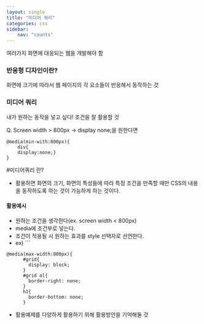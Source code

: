 ```yaml
---
layout: single
title: "미디어 쿼리"
categories: css
sidebar:
    nav: "counts"
---
```


여러가지 화면에 대응되는 웹을 개발해야 함

### 반응형 디자인이란?
화면에 크기에 따라서 웹 페이지의 각 요소들이 반응해서 동작하는 것

### 미디어 쿼리

내가 원하는 동작을 넣고 싶다!
조건을 잘 활용할 것

Q. Screen width > 800px -> display none;을 원한다면
```
@media(min-with:800px){
	div{
	display:none;}
}
```

#미디어쿼리 란?
- 활용하면 화면의 크기, 화면의 특성들에 따라 특정 조건을 만족할 때만 CSS의 내용을 동작하도록 하는 것이 가능하게 하는 것이다.


#### 활용예시

- 원하는 조건을 생각한다(ex. screen width < 800px)
- media에 조건부로 넣는다.
- 조건이 적용될 시 원하는 효과를 style 선택자로 선언한다.
- ex) ```
```
@media(max-width:800px){
      #grid{
        display: block;
      }
      #grid ol{
        border-right: none;
      }
      h1{
        border-bottom: none;
      }
```
- 활용예제를 다양하게 활용하기 위해 활용방안을 기억해둘 것
